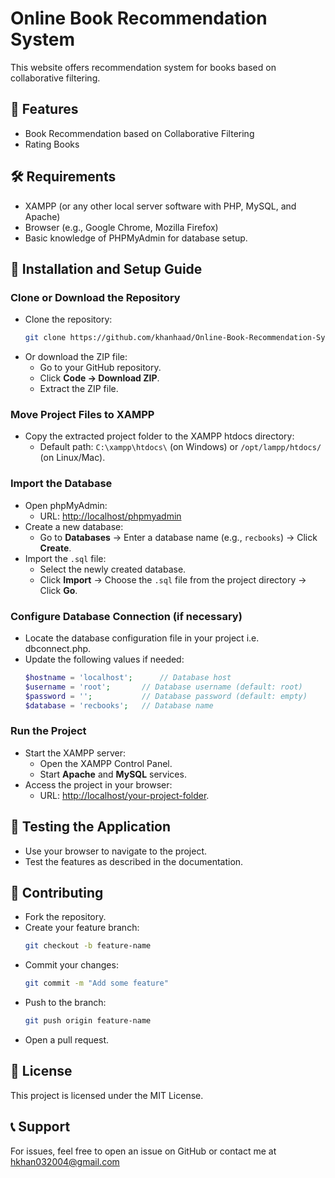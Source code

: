 # Online Book Recommendation System

This website offers recommendation system for books based on collaborative filtering.

## 📂 Features
- Book Recommendation based on Collaborative Filtering
- Rating Books

## 🛠️ Requirements
- XAMPP (or any other local server software with PHP, MySQL, and Apache)
- Browser (e.g., Google Chrome, Mozilla Firefox)
- Basic knowledge of PHPMyAdmin for database setup.

## 🚀 Installation and Setup Guide

### Clone or Download the Repository

- Clone the repository:
    ```bash
    git clone https://github.com/khanhaad/Online-Book-Recommendation-System.git
    ```
- Or download the ZIP file:
    - Go to your GitHub repository.
    - Click **Code → Download ZIP**.
    - Extract the ZIP file.

### Move Project Files to XAMPP

- Copy the extracted project folder to the XAMPP htdocs directory:
    - Default path: `C:\xampp\htdocs\` (on Windows) or `/opt/lampp/htdocs/` (on Linux/Mac).

### Import the Database

- Open phpMyAdmin:
    - URL: [http://localhost/phpmyadmin](http://localhost/phpmyadmin)
- Create a new database:
    - Go to **Databases** → Enter a database name (e.g., `recbooks`) → Click **Create**.
- Import the `.sql` file:
    - Select the newly created database.
    - Click **Import** → Choose the `.sql` file from the project directory → Click **Go**.

### Configure Database Connection (if necessary)

- Locate the database configuration file in your project i.e. dbconnect.php.
- Update the following values if needed:
    ```php
    $hostname = 'localhost';      // Database host
    $username = 'root';       // Database username (default: root)
    $password = '';           // Database password (default: empty)
    $database = 'recbooks';   // Database name
    ```

### Run the Project

- Start the XAMPP server:
    - Open the XAMPP Control Panel.
    - Start **Apache** and **MySQL** services.
- Access the project in your browser:
    - URL: [http://localhost/your-project-folder](http://localhost/your-project-folder/main.php).

## 🧪 Testing the Application

- Use your browser to navigate to the project.
- Test the features as described in the documentation.

## 🤝 Contributing

- Fork the repository.
- Create your feature branch:
    ```bash
    git checkout -b feature-name
    ```
- Commit your changes:
    ```bash
    git commit -m "Add some feature"
    ```
- Push to the branch:
    ```bash
    git push origin feature-name
    ```
- Open a pull request.

## 📄 License

This project is licensed under the MIT License.

## 📞 Support

For issues, feel free to open an issue on GitHub or contact me at hkhan032004@gmail.com
